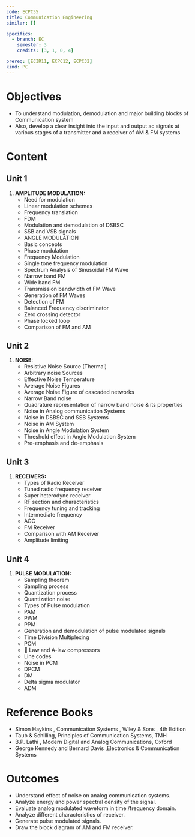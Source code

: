 ```yaml
---
code: ECPC35
title: Communication Engineering
similar: []

specifics:
  - branch: EC
    semester: 3
    credits: [3, 1, 0, 4]

prereq: [ECIR11, ECPC12, ECPC32]
kind: PC
---
```


# Objectives

- To understand modulation, demodulation and major building blocks of Communication system
- Also, develop a clear insight into the input and output ac signals at various stages of a transmitter and a receiver of AM & FM systems

# Content

## Unit 1

1. **AMPLITUDE MODULATION:**
   - Need for modulation
   - Linear modulation schemes
   - Frequency translation
   - FDM
   - Modulation and demodulation of DSBSC
   - SSB and VSB signals
   - ANGLE MODULATION
   - Basic concepts
   - Phase modulation
   - Frequency Modulation
   - Single tone frequency modulation
   - Spectrum Analysis of Sinusoidal FM Wave
   - Narrow band FM
   - Wide band FM
   - Transmission bandwidth of FM Wave
   - Generation of FM Waves
   - Detection of FM
   - Balanced Frequency discriminator
   - Zero crossing detector
   - Phase locked loop
   - Comparison of FM and AM

## Unit 2

1. **NOISE:**
   - Resistive Noise Source (Thermal)
   - Arbitrary noise Sources
   - Effective Noise Temperature
   - Average Noise Figures
   - Average Noise Figure of cascaded networks
   - Narrow Band noise
   - Quadrature representation of narrow band noise & its properties
   - Noise in Analog communication Systems
   - Noise in DSBSC and SSB Systems
   - Noise in AM System
   - Noise in Angle Modulation System
   - Threshold effect in Angle Modulation System
   - Pre-emphasis and de-emphasis

## Unit 3

1. **RECEIVERS:**
   - Types of Radio Receiver
   - Tuned radio frequency receiver
   - Super heterodyne receiver
   - RF section and characteristics
   - Frequency tuning and tracking
   - Intermediate frequency
   - AGC
   - FM Receiver
   - Comparison with AM Receiver
   - Amplitude limiting

## Unit 4

1. **PULSE MODULATION:**
   - Sampling theorem
   - Sampling process
   - Quantization process
   - Quantization noise
   - Types of Pulse modulation
   - PAM
   - PWM
   - PPM
   - Generation and demodulation of pulse modulated signals
   - Time Division Multiplexing
   - PCM
   -  Law and A-law compressors
   - Line codes
   - Noise in PCM
   - DPCM
   - DM
   - Delta sigma modulator
   - ADM

# Reference Books

- Simon Haykins , Communication Systems , Wiley & Sons , 4th Edition
- Taub & Schilling, Principles of Communication Systems, TMH
- B.P. Lathi , Modern Digital and Analog Communications, Oxford
- George Kennedy and Bernard Davis ,Electronics & Communication Systems

# Outcomes

- Understand effect of noise on analog communication systems.
- Analyze energy and power spectral density of the signal.
- Evaluate analog modulated waveform in time /frequency domain.
- Analyze different characteristics of receiver.
- Generate pulse modulated signals.
- Draw the block diagram of AM and FM receiver.
